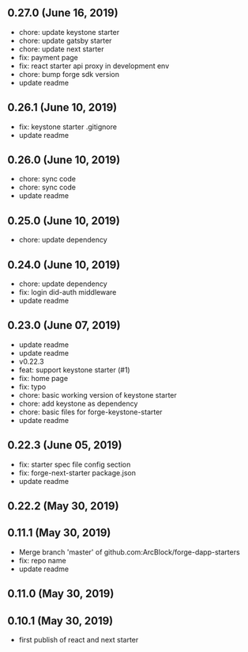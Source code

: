 ## 0.27.0 (June 16, 2019)
  - chore: update keystone starter
  - chore: update gatsby starter
  - chore: update next starter
  - fix: payment page
  - fix: react starter api proxy in development env
  - chore: bump forge sdk version
  - update readme

## 0.26.1 (June 10, 2019)
  - fix: keystone starter .gitignore
  - update readme

## 0.26.0 (June 10, 2019)
  - chore: sync code
  - chore: sync code
  - update readme

## 0.25.0 (June 10, 2019)
  - chore: update dependency

## 0.24.0 (June 10, 2019)
  - chore: update dependency
  - fix: login did-auth middleware
  - update readme

## 0.23.0 (June 07, 2019)
  - update readme
  - update readme
  - v0.22.3
  - feat: support keystone starter (#1)
  - fix: home page
  - fix: typo
  - chore: basic working version of keystone starter
  - chore: add keystone as dependency
  - chore: basic files for forge-keystone-starter
  - update readme

## 0.22.3 (June 05, 2019)
  - fix: starter spec file config section
  - fix: forge-next-starter package.json
  - update readme

## 0.22.2 (May 30, 2019)


## 0.11.1 (May 30, 2019)
  - Merge branch 'master' of github.com:ArcBlock/forge-dapp-starters
  - fix: repo name
  - update readme

## 0.11.0 (May 30, 2019)


## 0.10.1 (May 30, 2019)

- first publish of react and next starter

